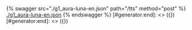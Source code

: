 [#generator:start]: <> ({ "template": "openapi" })
[#generator:start]: <> ({ "template": "openapi" })
{% swagger src="./g1_aura-luna-en.json" path="/tts" method="post" %}
[./g1_aura-luna-en.json](./g1_aura-luna-en.json)
{% endswagger %}
[#generator:end]: <> ({})
[#generator:end]: <> ({})